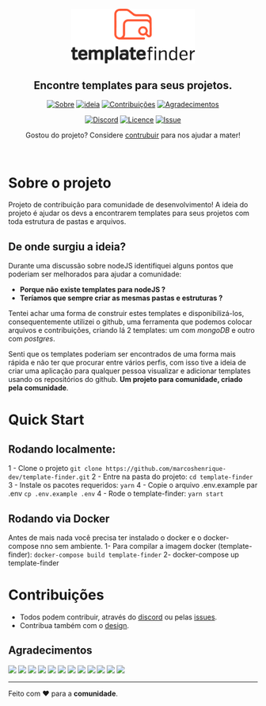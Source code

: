 <p align="center">
    <img src="https://raw.githubusercontent.com/marcoshenrique-dev/template-finder/master/.github/assets/images/logo-light-vertical.png" alt="Template finder logo" width="250px">
    <h2 align="center">
        Encontre templates para seus projetos.
    </h2>
</p>

<div align="center">

[![Sobre](https://img.shields.io/badge/-Sobre-ff5733)](#sobre-o-projeto)
[![ideia](https://img.shields.io/badge/-Ideia-ff5733)](#de-onde-surgiu-a-ideia)
[![Contribuições](https://img.shields.io/badge/-Contribuições-ff5733)](#contribuições)
[![Agradecimentos](https://img.shields.io/badge/-Agradecimentos-ff5733)](#agradecimentos)
<br>

[![Discord](https://img.shields.io/badge/-Comunidade-212121?&labelColor=ff5733&logo=discord&logoColor=212121&link=https://discord.gg/8DP5TaM)](https://discord.gg/8DP5TaM)
[![Licence](https://img.shields.io/badge/-Licença-212121)](/LICENSE)
[![Issue](https://img.shields.io/badge/-Sugestões-212121)](https://github.com/marcoshenrique-dev/template-finder/issues/new/choose)

</div>

<p align="center">Gostou do projeto? Considere <a href="#">contrubuir</a> para nos ajudar a mater!
</p>
<br>

# Sobre o projeto

Projeto de contribuição para comunidade de desenvolvimento! A ideia do projeto é ajudar os devs a encontrarem templates para seus projetos com toda estrutura de pastas e arquivos.

## De onde surgiu a ideia?

Durante uma discussão sobre nodeJS identifiquei alguns pontos que poderiam ser melhorados para ajudar a comunidade:

- **Porque não existe templates para nodeJS ?**
- **Teríamos que sempre criar as mesmas pastas e estruturas ?**

Tentei achar uma forma de construir estes templates e disponibilizá-los, consequentemente utilizei o github, uma ferramenta que podemos colocar arquivos e contribuições, criando lá 2 templates: um com _mongoDB_ e outro com _postgres_.

Senti que os templates poderiam ser encontrados de uma forma mais rápida e não ter que procurar entre vários perfis, com isso tive a ideia de criar uma aplicação para qualquer pessoa visualizar e adicionar templates usando os repositórios do github. **Um projeto para comunidade, criado pela comunidade**.

# Quick Start

## Rodando localmente:
1 - Clone o projeto `git clone https://github.com/marcoshenrique-dev/template-finder.git`
2 - Entre na pasta do projeto: `cd template-finder`
3 - Instale os pacotes requeridos: `yarn`
4 - Copie o arquivo .env.example par .env `cp .env.example .env`
4 - Rode o template-finder: `yarn start`

## Rodando via Docker
Antes de mais nada você precisa ter instalado o docker e o docker-compose nno sem ambiente.
1- Para compilar a imagem docker (template-finder): `docker-compose build template-finder`
2- docker-compose up template-finder

# Contribuições

- Todos podem contribuir, através do [discord](https://discord.gg/8DP5TaM) ou pelas [issues](https://github.com/marcoshenrique-dev/template-finder/issues/new/choose).
- Contribua também com o [design](https://www.figma.com/file/laRLmG1duFmHMfrmdfzeIf/template-finder-contribui%C3%A7%C3%B5es?node-id=427%3A2).
  <br>

## Agradecimentos

[![](https://img.shields.io/badge/Adailson%20Aguiar-212121)](https://www.linkedin.com/in/adailsonaguiar/)
[![](https://img.shields.io/badge/Arthur%20Castro-212121)](https://www.linkedin.com/in/arthur-castro-9a65521)
[![](https://img.shields.io/badge/Brendo%20Souza-212121)](https://www.linkedin.com/in/brendo-souza-pinheiro)
[![](https://img.shields.io/badge/Daniel%20Giovane-212121)](https://www.linkedin.com/in/daniel-fernandes2015)
[![](https://img.shields.io/badge/Daywison%20Silva-212121)](https://www.linkedin.com/in/daywison-s-ab11b6121/)
[![](https://img.shields.io/badge/Fernando%20Cardoso-212121)](https://www.linkedin.com/in/fernando-manoel-cardoso-8aaa9867/)
[![](https://img.shields.io/badge/Fillipe%20Augusto-212121)](https://www.linkedin.com/in/fillipeags/)
[![](https://img.shields.io/badge/Gabriel%20Pereira-212121)](https://www.linkedin.com/in/gabriel-pereira-oliveira-78b1801ab/)
[![](https://img.shields.io/badge/Luciano%20Weslen-212121)](https://www.linkedin.com/in/lucianoweslen11)
[![](https://img.shields.io/badge/Marcos%20Henrique-212121)](https://www.linkedin.com/in/marcos-henrique-developer/)
[![](https://img.shields.io/badge/Rafael%20Prado-212121)](https://www.linkedin.com/in/rpradosilva)
[![](https://img.shields.io/badge/Rômulo%20Melo-212121)](https://www.linkedin.com/in/romulo-melo/)

---

Feito com ❤ para a **comunidade**.
